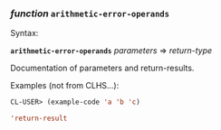### <em>function</em> <strong>`arithmetic-error-operands`</strong>

Syntax:

<strong>`arithmetic-error-operands`</strong> <em>parameters</em> => <em>return-type</em>

Documentation of parameters and return-results.

Examples (not from CLHS...):

```lisp
CL-USER> (example-code 'a 'b 'c)

'return-result
```
